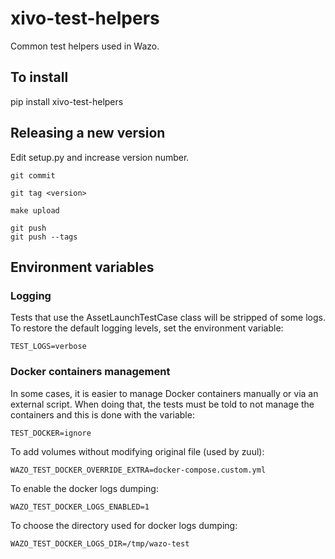 # xivo-test-helpers

Common test helpers used in Wazo.

## To install

pip install xivo-test-helpers


## Releasing a new version

Edit setup.py and increase version number.

    git commit

    git tag <version>

    make upload

    git push
    git push --tags


## Environment variables

### Logging

Tests that use the AssetLaunchTestCase class will be stripped of some logs. To restore the default
logging levels, set the environment variable:

    TEST_LOGS=verbose

### Docker containers management

In some cases, it is easier to manage Docker containers manually or via an external script. When
doing that, the tests must be told to not manage the containers and this is done with the variable:

    TEST_DOCKER=ignore

To add volumes without modifying original file (used by zuul):

    WAZO_TEST_DOCKER_OVERRIDE_EXTRA=docker-compose.custom.yml

To enable the docker logs dumping:

    WAZO_TEST_DOCKER_LOGS_ENABLED=1

To choose the directory used for docker logs dumping:

    WAZO_TEST_DOCKER_LOGS_DIR=/tmp/wazo-test
